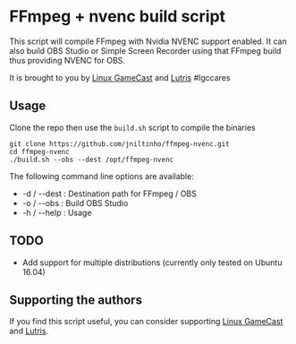 # FFmpeg + nvenc build script

This script will compile FFmpeg with Nvidia NVENC support enabled.
It can also build OBS Studio or Simple Screen Recorder using that FFmpeg build
thus providing NVENC for OBS.

It is brought to you by [Linux GameCast](http://linuxgamecast.com/) and
[Lutris](https://lutris.net) #lgccares

## Usage

Clone the repo then use the `build.sh` script to compile the binaries

```
git clone https://github.com/jniltinho/ffmpeg-nvenc.git
cd ffmpeg-nvenc
./build.sh --obs --dest /opt/ffmpeg-nvenc
```

The following command line options are available:

* -d / --dest <path> : Destination path for FFmpeg / OBS
* -o / --obs : Build OBS Studio
* -h / --help : Usage

## TODO

* Add support for multiple distributions (currently only tested on Ubuntu 16.04)

## Supporting the authors

If you find this script useful, you can consider
supporting [Linux GameCast](https://www.patreon.com/linuxgamecast)
and [Lutris](https://www.patreon.com/lutris).
